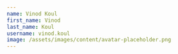 ```yaml
---
name: Vinod Koul
first_name: Vinod
last_name: Koul
username: vinod.koul
image: /assets/images/content/avatar-placeholder.png
---
```

